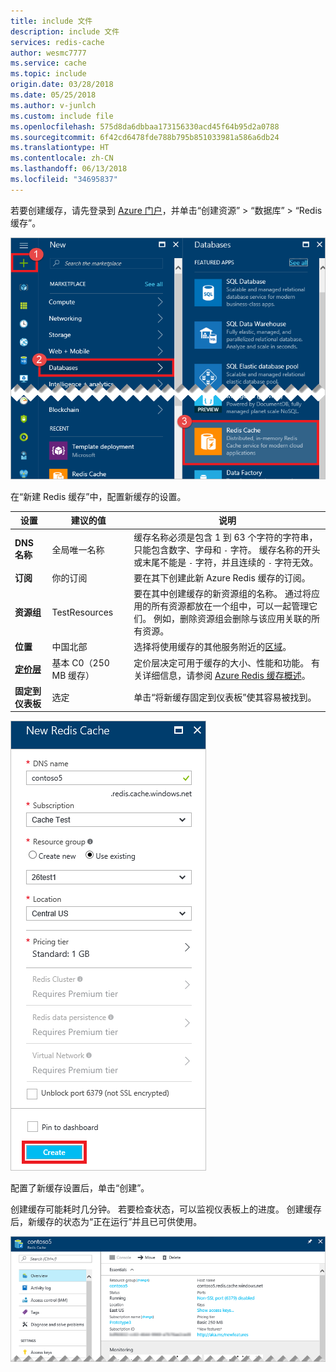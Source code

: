 ```yaml
---
title: include 文件
description: include 文件
services: redis-cache
author: wesmc7777
ms.service: cache
ms.topic: include
origin.date: 03/28/2018
ms.date: 05/25/2018
ms.author: v-junlch
ms.custom: include file
ms.openlocfilehash: 575d8da6dbbaa173156330acd45f64b95d2a0788
ms.sourcegitcommit: 6f42cd6478fde788b795b851033981a586a6db24
ms.translationtype: HT
ms.contentlocale: zh-CN
ms.lasthandoff: 06/13/2018
ms.locfileid: "34695837"
---
```

若要创建缓存，请先登录到 [Azure 门户](https://portal.azure.cn)，并单击“创建资源” > “数据库” > “Redis 缓存”。

![新建缓存](./media/redis-cache-create/redis-cache-new-cache-menu.png)

在“新建 Redis 缓存”中，配置新缓存的设置。

| 设置      | 建议的值  | 说明 |
| ------------ |  ------- | -------------------------------------------------- |
| **DNS 名称** | 全局唯一名称 | 缓存名称必须是包含 1 到 63 个字符的字符串，只能包含数字、字母和 `-` 字符。 缓存名称的开头或末尾不能是 `-` 字符，并且连续的 `-` 字符无效。  | 
| **订阅** | 你的订阅 | 要在其下创建此新 Azure Redis 缓存的订阅。 | 
| **资源组** |  TestResources | 要在其中创建缓存的新资源组的名称。 通过将应用的所有资源都放在一个组中，可以一起管理它们。 例如，删除资源组会删除与该应用关联的所有资源。 | 
| **位置** | 中国北部 | 选择将使用缓存的其他服务附近的[区域](https://azure.microsoft.com/regions/)。 |
| **[定价层](https://www.azure.cn/pricing/details/redis-cache/)** |  基本 C0（250 MB 缓存） |  定价层决定可用于缓存的大小、性能和功能。 有关详细信息，请参阅 [Azure Redis 缓存概述](../articles/redis-cache/cache-overview.md)。 |
| **固定到仪表板** |  选定 | 单击“将新缓存固定到仪表板”使其容易被找到。 |

![创建缓存](./media/redis-cache-create/redis-cache-cache-create.png) 

配置了新缓存设置后，单击“创建”。 

创建缓存可能耗时几分钟。 若要检查状态，可以监视仪表板上的进度。 创建缓存后，新缓存的状态为“正在运行”并且已可供使用。

![创建的缓存](./media/redis-cache-create/redis-cache-cache-created.png)


<!-- ms.date: 05/25/2018 -->